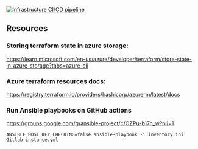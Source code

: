 [![Infrastructure CI/CD pipeline](https://github.com/ozennou/code-keeper/actions/workflows/infra-pipeline.yml/badge.svg)](https://github.com/ozennou/code-keeper/actions/workflows/infra-pipeline.yml)
## Resources
### Storing terraform state in azure storage:
https://learn.microsoft.com/en-us/azure/developer/terraform/store-state-in-azure-storage?tabs=azure-cli
### Azure terraform resources docs:
https://registry.terraform.io/providers/hashicorp/azurerm/latest/docs
### Run Ansible playbooks on GitHub actions
https://groups.google.com/g/ansible-project/c/OZPu-b17n_w?pli=1


```
ANSIBLE_HOST_KEY_CHECKING=false ansible-playbook -i inventory.ini Gitlab-instance.yml
```

